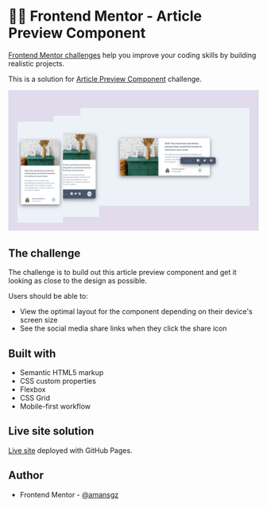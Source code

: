 # 👩‍💻 Frontend Mentor - Article Preview Component

[Frontend Mentor challenges](https://www.frontendmentor.io/) help you improve your coding skills by building realistic projects.

This is a solution for [Article Preview Component](https://www.frontendmentor.io/challenges/article-preview-component-dYBN_pYFT) challenge.


![Design preview for the Article Preview Component coding challenge](./css/images/preview.png)


## The challenge

The challenge is to build out this article preview component and get it looking as close to the design as possible.

Users should be able to:

- View the optimal layout for the component depending on their device's screen size
- See the social media share links when they click the share icon

## Built with

- Semantic HTML5 markup
- CSS custom properties
- Flexbox
- CSS Grid
- Mobile-first workflow

## Live site solution

[Live site](https://amansgz.github.io/css-article-preview-component/) deployed with GitHub Pages.

## Author

- Frontend Mentor - [@amansgz](https://www.frontendmentor.io/profile/amansgz)